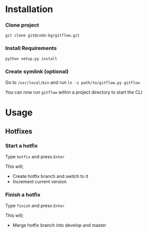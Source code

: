# Installation

### Clone project

`git clone git@code:bg/gitflow.git`

### Install Requirements

`python setup.py install`

### Create symlink (optional)

Go to `/usr/local/bin` and run `ln -s path/to/gitflow.py gitflow`

You can now run `gitflow` within a project directory to start the CLI

# Usage

## Hotfixes

### Start a hotfix

Type `hotfix` and press `Enter`

This will;
* Create hotfix branch and switch to it
* Increment current version


### Finish a hotfix

Type `finish` and press `Enter`

This will;

* Merge hotfix branch into develop and master
